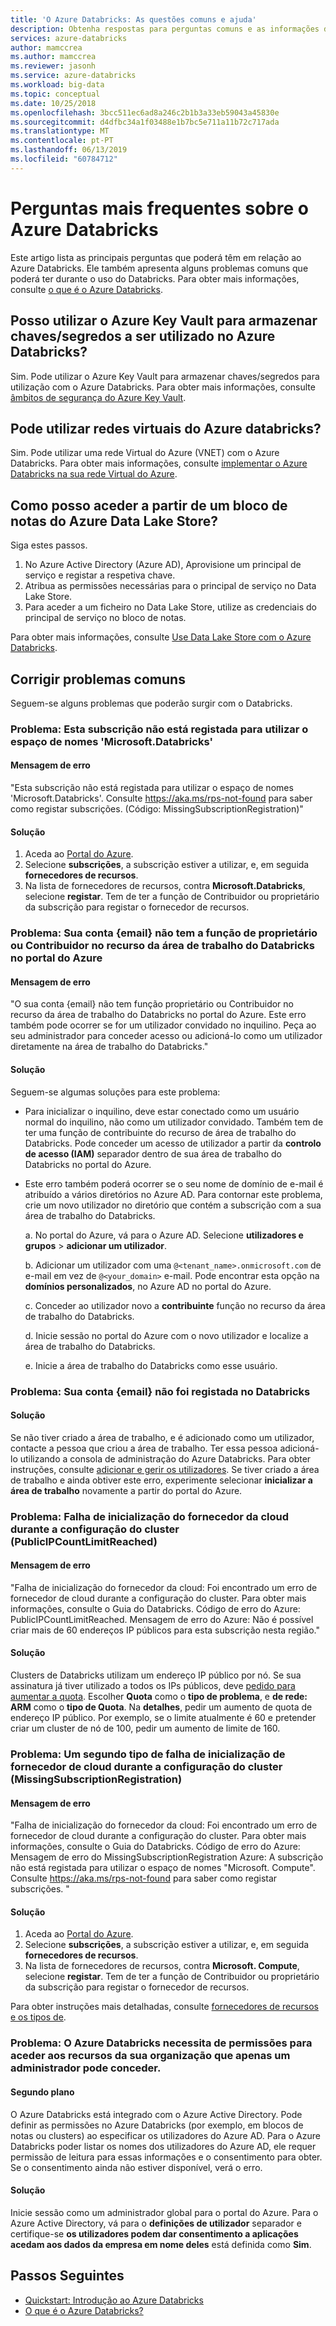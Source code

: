 ```yaml
---
title: 'O Azure Databricks: As questões comuns e ajuda'
description: Obtenha respostas para perguntas comuns e as informações de resolução de problemas sobre o Azure Databricks.
services: azure-databricks
author: mamccrea
ms.author: mamccrea
ms.reviewer: jasonh
ms.service: azure-databricks
ms.workload: big-data
ms.topic: conceptual
ms.date: 10/25/2018
ms.openlocfilehash: 3bcc511ec6ad8a246c2b1b3a33eb59043a45830e
ms.sourcegitcommit: d4dfbc34a1f03488e1b7bc5e711a11b72c717ada
ms.translationtype: MT
ms.contentlocale: pt-PT
ms.lasthandoff: 06/13/2019
ms.locfileid: "60784712"
---
```

# <a name="frequently-asked-questions-about-azure-databricks"></a>Perguntas mais frequentes sobre o Azure Databricks

Este artigo lista as principais perguntas que poderá têm em relação ao Azure Databricks. Ele também apresenta alguns problemas comuns que poderá ter durante o uso do Databricks. Para obter mais informações, consulte [o que é o Azure Databricks](what-is-azure-databricks.md). 

## <a name="can-i-use-azure-key-vault-to-store-keyssecrets-to-be-used-in-azure-databricks"></a>Posso utilizar o Azure Key Vault para armazenar chaves/segredos a ser utilizado no Azure Databricks?
Sim. Pode utilizar o Azure Key Vault para armazenar chaves/segredos para utilização com o Azure Databricks. Para obter mais informações, consulte [âmbitos de segurança do Azure Key Vault](https://docs.azuredatabricks.net/user-guide/secrets/secret-scopes.html#akv-ss).


## <a name="can-i-use-azure-virtual-networks-with-databricks"></a>Pode utilizar redes virtuais do Azure databricks?
Sim. Pode utilizar uma rede Virtual do Azure (VNET) com o Azure Databricks. Para obter mais informações, consulte [implementar o Azure Databricks na sua rede Virtual do Azure](https://docs.azuredatabricks.net/administration-guide/cloud-configurations/azure/vnet-inject.html).

## <a name="how-do-i-access-azure-data-lake-store-from-a-notebook"></a>Como posso aceder a partir de um bloco de notas do Azure Data Lake Store? 

Siga estes passos.
1. No Azure Active Directory (Azure AD), Aprovisione um principal de serviço e registar a respetiva chave.
1. Atribua as permissões necessárias para o principal de serviço no Data Lake Store.
1. Para aceder a um ficheiro no Data Lake Store, utilize as credenciais do principal de serviço no bloco de notas.

Para obter mais informações, consulte [Use Data Lake Store com o Azure Databricks](https://docs.azuredatabricks.net/spark/latest/data-sources/azure/azure-datalake.html).

## <a name="fix-common-problems"></a>Corrigir problemas comuns

Seguem-se alguns problemas que poderão surgir com o Databricks.

### <a name="issue-this-subscription-is-not-registered-to-use-the-namespace-microsoftdatabricks"></a>Problema: Esta subscrição não está registada para utilizar o espaço de nomes 'Microsoft.Databricks'

#### <a name="error-message"></a>Mensagem de erro

"Esta subscrição não está registada para utilizar o espaço de nomes 'Microsoft.Databricks'. Consulte https://aka.ms/rps-not-found para saber como registar subscrições. (Código: MissingSubscriptionRegistration)"

#### <a name="solution"></a>Solução

1. Aceda ao [Portal do Azure](https://portal.azure.com).
1. Selecione **subscrições**, a subscrição estiver a utilizar, e, em seguida **fornecedores de recursos**. 
1. Na lista de fornecedores de recursos, contra **Microsoft.Databricks**, selecione **registar**. Tem de ter a função de Contribuidor ou proprietário da subscrição para registar o fornecedor de recursos.


### <a name="issue-your-account-email-does-not-have-the-owner-or-contributor-role-on-the-databricks-workspace-resource-in-the-azure-portal"></a>Problema: Sua conta {email} não tem a função de proprietário ou Contribuidor no recurso da área de trabalho do Databricks no portal do Azure

#### <a name="error-message"></a>Mensagem de erro

"O sua conta {email} não tem função proprietário ou Contribuidor no recurso da área de trabalho do Databricks no portal do Azure. Este erro também pode ocorrer se for um utilizador convidado no inquilino. Peça ao seu administrador para conceder acesso ou adicioná-lo como um utilizador diretamente na área de trabalho do Databricks." 

#### <a name="solution"></a>Solução

Seguem-se algumas soluções para este problema:

* Para inicializar o inquilino, deve estar conectado como um usuário normal do inquilino, não como um utilizador convidado. Também tem de ter uma função de contribuinte do recurso de área de trabalho do Databricks. Pode conceder um acesso de utilizador a partir da **controlo de acesso (IAM)** separador dentro de sua área de trabalho do Databricks no portal do Azure.

* Este erro também poderá ocorrer se o seu nome de domínio de e-mail é atribuído a vários diretórios no Azure AD. Para contornar este problema, crie um novo utilizador no diretório que contém a subscrição com a sua área de trabalho do Databricks.

    a. No portal do Azure, vá para o Azure AD. Selecione **utilizadores e grupos** > **adicionar um utilizador**.

    b. Adicionar um utilizador com uma `@<tenant_name>.onmicrosoft.com` de e-mail em vez de `@<your_domain>` e-mail. Pode encontrar esta opção na **domínios personalizados**, no Azure AD no portal do Azure.
    
    c. Conceder ao utilizador novo a **contribuinte** função no recurso da área de trabalho do Databricks.
    
    d. Inicie sessão no portal do Azure com o novo utilizador e localize a área de trabalho do Databricks.
    
    e. Inicie a área de trabalho do Databricks como esse usuário.


### <a name="issue-your-account-email-has-not-been-registered-in-databricks"></a>Problema: Sua conta {email} não foi registada no Databricks 

#### <a name="solution"></a>Solução

Se não tiver criado a área de trabalho, e é adicionado como um utilizador, contacte a pessoa que criou a área de trabalho. Ter essa pessoa adicioná-lo utilizando a consola de administração do Azure Databricks. Para obter instruções, consulte [adicionar e gerir os utilizadores](https://docs.azuredatabricks.net/administration-guide/admin-settings/users.html). Se tiver criado a área de trabalho e ainda obtiver este erro, experimente selecionar **inicializar a área de trabalho** novamente a partir do portal do Azure.

### <a name="issue-cloud-provider-launch-failure-while-setting-up-the-cluster-publicipcountlimitreached"></a>Problema: Falha de inicialização do fornecedor da cloud durante a configuração do cluster (PublicIPCountLimitReached)

#### <a name="error-message"></a>Mensagem de erro

"Falha de inicialização do fornecedor da cloud: Foi encontrado um erro de fornecedor de cloud durante a configuração do cluster. Para obter mais informações, consulte o Guia do Databricks. Código de erro do Azure: PublicIPCountLimitReached. Mensagem de erro do Azure: Não é possível criar mais de 60 endereços IP públicos para esta subscrição nesta região."

#### <a name="solution"></a>Solução

Clusters de Databricks utilizam um endereço IP público por nó. Se sua assinatura já tiver utilizado a todos os IPs públicos, deve [pedido para aumentar a quota](https://docs.microsoft.com/azure/azure-supportability/resource-manager-core-quotas-request). Escolher **Quota** como o **tipo de problema**, e **de rede: ARM** como o **tipo de Quota**. Na **detalhes**, pedir um aumento de quota de endereço IP público. Por exemplo, se o limite atualmente é 60 e pretender criar um cluster de nó de 100, pedir um aumento de limite de 160.

### <a name="issue-a-second-type-of-cloud-provider-launch-failure-while-setting-up-the-cluster-missingsubscriptionregistration"></a>Problema: Um segundo tipo de falha de inicialização de fornecedor de cloud durante a configuração do cluster (MissingSubscriptionRegistration)

#### <a name="error-message"></a>Mensagem de erro

"Falha de inicialização do fornecedor da cloud: Foi encontrado um erro de fornecedor de cloud durante a configuração do cluster. Para obter mais informações, consulte o Guia do Databricks.
Código de erro do Azure: Mensagem de erro do MissingSubscriptionRegistration Azure: A subscrição não está registada para utilizar o espaço de nomes "Microsoft. Compute". Consulte https://aka.ms/rps-not-found para saber como registar subscrições. "

#### <a name="solution"></a>Solução

1. Aceda ao [Portal do Azure](https://portal.azure.com).
1. Selecione **subscrições**, a subscrição estiver a utilizar, e, em seguida **fornecedores de recursos**. 
1. Na lista de fornecedores de recursos, contra **Microsoft. Compute**, selecione **registar**. Tem de ter a função de Contribuidor ou proprietário da subscrição para registar o fornecedor de recursos.

Para obter instruções mais detalhadas, consulte [fornecedores de recursos e os tipos de](../azure-resource-manager/resource-manager-supported-services.md).

### <a name="issue-azure-databricks-needs-permissions-to-access-resources-in-your-organization-that-only-an-admin-can-grant"></a>Problema: O Azure Databricks necessita de permissões para aceder aos recursos da sua organização que apenas um administrador pode conceder.

#### <a name="background"></a>Segundo plano

O Azure Databricks está integrado com o Azure Active Directory. Pode definir as permissões no Azure Databricks (por exemplo, em blocos de notas ou clusters) ao especificar os utilizadores do Azure AD. Para o Azure Databricks poder listar os nomes dos utilizadores do Azure AD, ele requer permissão de leitura para essas informações e o consentimento para obter. Se o consentimento ainda não estiver disponível, verá o erro.

#### <a name="solution"></a>Solução

Inicie sessão como um administrador global para o portal do Azure. Para o Azure Active Directory, vá para o **definições de utilizador** separador e certifique-se **os utilizadores podem dar consentimento a aplicações acedam aos dados da empresa em nome deles** está definida como **Sim**.

## <a name="next-steps"></a>Passos Seguintes

- [Quickstart: Introdução ao Azure Databricks](quickstart-create-databricks-workspace-portal.md)
- [O que é o Azure Databricks?](what-is-azure-databricks.md)

